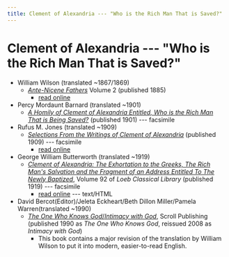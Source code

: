 ```yaml
---
title: Clement of Alexandria --- "Who is the Rich Man That is Saved?"
---
```


# Clement of Alexandria --- "Who is the Rich Man That is Saved?"

* William Wilson (translated ~1867/1869)
  * [*Ante-Nicene Fathers*](anf.html) Volume 2 (published 1885) 
    * [read online](https://ccel.org/ccel/schaff/anf02/anf02.vi.ii.html)
* Percy Mordaunt Barnard (translated ~1901)
  * [*A Homily of Clement of Alexandria Entitled, Who is the Rich Man That is Being Saved?*](https://archive.org/details/homilyofclemento00clemuoft) (published 1901) --- facsimile
* Rufus M. Jones (translated ~1909)
  * [*Selections From the Writings of Clement of Alexandria*](http://files.xpian.info/selections_from_the_writings_of_clement_of_alexandria_jones.pdf) (published 1909) --- facsimile
    * [read online](https://books.google.com/books?id=gHo7AQAAMAAJ)
* George William Butterworth (translated ~1919)
  * [*Clement of Alexandria: The Exhortation to the Greeks, The Rich Man's Salvation and the Fragment of an Address Entitled To The Newly Baptized*](https://archive.org/details/clementofalexand00clem), Volume 92 of *Loeb Classical Library* (published 1919) --- facsimile
    * [read online](clementofalexandria_rich_man_butterworth_english.html) --- text/HTML
* David Bercot(Editor)/Jeleta Eckheart/Beth Dillon Miller/Pamela Warren(translated ~1990)
  * [*The One Who Knows God*/*Intimacy with God*](https://books.google.com/books?id=GBcb0d2puMQC), Scroll Publishing (published 1990 as *The One Who Knows God*, reissued 2008 as *Intimacy with God*)
    * This book contains a major revision of the translation by William Wilson to put it into modern, easier-to-read English.
